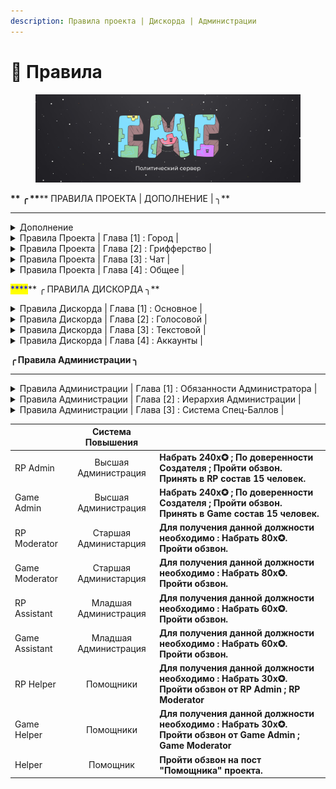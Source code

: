 ```yaml
---
description: Правила проекта | Дискорда | Администрации
---
```


# 📒 Правила

<figure><img src=".gitbook/assets/Oblozhka (1).jpg" alt=""><figcaption></figcaption></figure>

&#x20;                                         <mark style="color:blue;">****</mark>**       ╭ **<mark style="color:blue;">****</mark>** ПРАВИЛА ПРОЕКТА | ДОПОЛНЕНИЕ | ╮**

****

<details>

<summary>Дополнение</summary>



* CountryMC игровой проект предназначеный для геймплея, и отдыха, он не несет в себе коммерческой деятельности.
* Игра на CountryMC является бесплатной, дополнения к геймплею за настоящие деньги ( Донат ), является лишь желанием игрока.
* CountryMC находиться вне политики, обсуждение мировой напряженности, и каких либо вооруженных конфликтов в мире, будет пресекаться Администраций.
* В случае если Администрация наказала Игрока, у игрока есть 24 часа на обжалование своего наказания. Администрация не имеет право наказывать игрока без доказательств. Во время разборок, Администратор обязан предоставить доказательства нарушения.
* CountryMC не поддерживает политику антисеметизма, Нацизма, Фашизма, Неонацизма, или какое либо проявление негатива к национальностям, и государствам.
* На проекте запрещено упоминание запрещенных на территории России | Белоруссии организаций.
* Игроки на проекте имеют право создавать государства с их мнением о вероисповедания и идеологии, CountryMC является игровым проектом, а свобода игроков играющих на нем превыше всего.

</details>

<details>

<summary>Правила Проекта | Глава [1] : Город |</summary>



1. **Создание города в неприспособленных для этого местах.**\
   **   **<mark style="color:red;">****</mark>   <mark style="color:red;"></mark><mark style="color:red;">◦  Наказание : Удаление Города</mark>
2. **Создание города\союза с целью оскорбить кого либо, или несущий в себе шуточное\юмористическое название.**\
   **   **<mark style="color:red;">****</mark>   <mark style="color:red;"></mark><mark style="color:red;">◦ Наказание : Удаление Города\Религии</mark>
3. **Создание региона не примыкающего к основному региону города.**\
   **   **<mark style="color:red;">****</mark>   <mark style="color:red;"></mark><mark style="color:red;">◦ Наказание : Удаление Региона</mark>
4. **Окружение города с целью его полной блокады без разрешения создателя города, который вы окружаете.** <mark style="color:blue;">Исключение : Оповещение в группу ВК о проведении RP-ситуации ; Война.</mark>\ <mark style="color:blue;"></mark>   <mark style="color:red;">****</mark>   <mark style="color:red;"></mark><mark style="color:red;">◦ Наказание : Удаление Региона</mark>
5. **Создание регионов проходящих через крупные Реки, Проливы, Океаны и совмещенных с другим регионом города.**\
   &#x20;  <mark style="color:red;">****</mark>   <mark style="color:red;"></mark><mark style="color:red;">◦ Наказание : Удаление Региона</mark>
6. **Создание твинк-городов. Исключение: территории, на которые никто не претендует**\
   ****<mark style="color:red;">◦  Наказание : Удаление Города</mark>
7. **Создание города с  нечитаемыми буквами\символами.**\
   ****<mark style="color:red;">◦  Наказание : Удаление Города</mark>
8. **Создание города с абсурдным названием. Решение об абсурдности названия принимает администрация**\
   ****<mark style="color:red;">◦  Наказание : Предупреждение с просьбой сменить название на корректное, если просьба не выполнена - принудительная смена названия на соответствующее текущему месту расположения название исторически и географически достоверного поселения, если в течении двух дней название было повторно измененно с нарушением - город принудительно станет руинами</mark>
9. **Запрещены постройки в воздухе, мап-арты и постройки под водой(площадь которых превышает 4 чанка).**\
   <mark style="color:red;">◦  Наказание : Удаление Постройки</mark>

</details>

<details>

<summary>Правила Проекта | Глава [2] : Грифферство |</summary>



1. **Вступление в город с целью воровства ресурсов города**\
   **   **<mark style="color:red;">****</mark>   <mark style="color:red;"></mark><mark style="color:red;">◦  Наказание : Бан от 2 до 30 дней</mark>
2. **Порча ландшафта на территории\за территорией города, надеваемая часть которого является более 15%.**\
   ****<mark style="color:red;">◦  Наказание : Бан от 2 до 30 дней</mark>
3. **Создание построек на территории\за территорией города цель которых является : оскорбить, унизить, ухудшить внешнее состояние карты**\
   ****<mark style="color:red;">◦  Наказание : Бан от 2 до 5 дней</mark>
4. **Убийство НПС(жителей), животных другого города. **<mark style="color:blue;">**Исключение : Во время войны/рейда или если в городе включено ПВП**</mark>\
   ****<mark style="color:red;">◦  Наказание : Бан от 2 до 5 дней</mark>
5. **Создание или использование построек предназначенных для убийства (Трапка, Ловушка и т.д ). **<mark style="color:blue;">**Исключение : Создание или использование во время войны/рейда**</mark>\
   <mark style="color:red;">◦  Наказание : Бан от 1 до 10 дней</mark>
6. **Блокирование выхода из порталов.**\
   ****<mark style="color:red;">◦  Наказание : Бан от 10 до 30 дней</mark>
7. **Любой другой способ воровства ресурсов/разрушения блоков/убийства мобов и НПС в другом городе без разрешения мэра этого города.**\
   <mark style="color:red;">◦  Наказание : Бан от 2 до 30 дней</mark>
8. **Убийство игроков в их городе.** <mark style="color:blue;">**Исключение : Во время войны/рейда или если в городе включено ПВП**</mark>\
   <mark style="color:red;">◦  Наказание : Бан от нескольких часов до 5 дней</mark>
9. **Запрещено убийство игрока более двух раз в течении 24 часов без конкретной причины(желание убивать все что движется не может быть причиной).** <mark style="color:blue;">**Исключение : игрок не против своего убийства**</mark>\ <mark style="color:blue;">****</mark><mark style="color:red;">◦  Наказание : Бан от нескольких часов до 30 дней</mark>

</details>

<details>

<summary>Правила Проекта | Глава [3] : Чат |</summary>



1. **Злоупотребление КАПСом.**\
   ****<mark style="color:red;">◦  Наказание : Мут от 20 до 40 минут</mark>
2. **Оскорбление игроков.**\
   ****<mark style="color:red;">◦  Наказание : Мут от 20 до 40 минут</mark>
3. **Оскорбление проекта.**\
   ****<mark style="color:red;">◦  Наказание : Бан от 10 до ∞</mark>
4. **Выдача себя за другого человека.**\
   ****<mark style="color:red;">◦  Наказание : Мут от 6 до 24 часов</mark>
5. &#x20;**Вводить игроков в заблуждение.**\
   ****<mark style="color:red;">◦  Наказание : Мут от 20 до 40 минут</mark>
6. **Флуд ( Более 3-х одинаковых сообщений ), или сообщений несущие в себе смысл прошлого сообщения. Так-же флуд с дублирующим прошлым предложением, и началом следующего с таким же дублированием.**\
   ****<mark style="color:red;">◦  Наказание : Мут от 20 до 40 минут | Повторное x2 |</mark>
7. **Попрошайничество.**\
   ****<mark style="color:red;">◦  Наказание : Мут от 10 до 30 минут</mark>
8. **Оскорбление родных. Дополнение : Упоминание родных. 50% от наказания.**\
   ****<mark style="color:red;">◦  Наказание : Мут от 40 до 120 минут</mark>
9. **Разжигание межнациональных розней.**\
   ****<mark style="color:red;">◦  Наказание : Мут от 80 до 160 минут</mark>
10. **Травля игрока.**\
    ****<mark style="color:red;">◦  Наказание : Мут от 60 до 360 минут</mark>

****\
****

</details>

<details>

<summary>Правила Проекта | Глава [4] : Общее |</summary>



1. **Использование постороннего ПО помогающего облегчить геймплей.**\
   **   **<mark style="color:red;">****</mark>   <mark style="color:red;"></mark><mark style="color:red;">◦  Наказание : Бан от 1 до 5 недель.</mark>
2. **Ники содержащие в себе непристойную\оскорбительную суть.**\
   **   **<mark style="color:red;">****</mark>   <mark style="color:red;"></mark><mark style="color:red;">◦  Наказание : Бан ∞</mark>
3. **Любое содействие нарушившим правила сервера игрокам.**\
   **   **<mark style="color:red;">****</mark>   <mark style="color:red;"></mark><mark style="color:red;">◦  Наказание : Бан от 1 до 5 недель.</mark>
4. **Попытка обхода бана.**\
   **   **<mark style="color:red;">****</mark>   <mark style="color:red;"></mark><mark style="color:red;">◦  Наказание : Бан от 1 до 5 недель.</mark>
5. **Использование недоработок сервера. Возможность избежать бана : Написать о баге в** [**БагЧек**](https://docs.google.com/forms/d/e/1FAIpQLSdiccGRQI0P29jXvhY-JZXBddqQD58pM\_pUzyW2RPtjOzRHiA/viewform)**.** со всеми подробностями бага\
   **   **<mark style="color:red;">****</mark>   <mark style="color:red;"></mark><mark style="color:red;">◦  Наказание : Бан от 1 дня до Навсегда.</mark>
6. **Использоание авто рыбалки.**\
   &#x20;**  **<mark style="color:red;">****</mark> <mark style="color:red;"></mark><mark style="color:red;">◦  Наказание : Кик с сервера ; конфискация всех вещей.</mark>&#x20;
7. **Использование недоработок правил проекта, с целью их обхода.**\
   **   **<mark style="color:red;">****</mark>   <mark style="color:red;"></mark><mark style="color:red;">◦  Наказание : Бан от 1 до 5 недель.</mark>
8. **Реклама другого проекта.**\
   **   **<mark style="color:red;">****</mark>   <mark style="color:red;"></mark><mark style="color:red;">◦  Наказание : Бан ∞</mark>
9. **Рецидив, многочисленные нарушения ; жалобы, идущие на одного игрока.**\
   **   **<mark style="color:red;">****</mark>   <mark style="color:red;"></mark><mark style="color:red;">◦  Наказание : Бан на 5 дней</mark>
10. **Создание механизмов, построек(и тд) способных снизить стабильность работы сервера.**\
    &#x20;  <mark style="color:red;">****</mark>   <mark style="color:red;"></mark><mark style="color:red;">◦  Наказание : Бан ∞</mark>
11. **Попытка обмана Администрации \ Обман Администрации \ Угрозы Администрации  \ Обман игроков**\
    ** **<mark style="color:red;">****</mark> <mark style="color:red;"></mark><mark style="color:red;">◦  Наказание : Бан от 1 до 3 дней</mark>
12. **Вход с чужого аккаунта без разрещения владельца**\
    ** **<mark style="color:red;">****</mark> <mark style="color:red;"></mark><mark style="color:red;">◦  Наказание : Бан от 1 дня до Навсегда</mark>
13. &#x20;**Оскорбление проекта**\
    ****<mark style="color:red;">◦  Наказание : Бан от нескольких часов до Навсегда</mark>

</details>

&#x20;                                         <mark style="color:blue;">****</mark>**             ╭ ПРАВИЛА ДИСКОРДА ╮**

<details>

<summary>Правила Дискорда | Глава [1] : Основное |</summary>



* **При заходе на данный сервер вы принимаете все нижеперечисленные правила**
* **Незнание правил не освобождает вас от ответственности**
* **В случае если правила будут изменены, администрация дискорд не обязана будет сообщить об этом участникам дискорд**
* **Изменение правил вступают в силу после ее публикации**
* **В случае нарушение участника сервера повторно правил(а), помощники дискорд в праве умножить меру наказания.**
* **В случае обнаружения недоработки дискорд сервера, участник/помощник обязан сообщить о найденной им ошибке.**
* **В случае неправильно выданного наказания помощник обязан сообщить это старшей модерации, в случае если предупреждения не последовало, будет выдан выговор помощнику по серверу.**
* **В случае если помощник выдал наказание без какой либо на то причины, участник сервера, который был наказан может написать апелляцию на снятие наказания, и в случае если наказание было выдано неверно/без причины - Помощник будет нарушен.**
* **Обвинения человека в том что он якобы оскорбил ваши чувства (Обманывая Администрацию ) будет расценено как 2.10**

</details>

<details>

<summary>Правила Дискорда | Глава [2] : Голосовой |</summary>

1. **Вести себя неадекватно по отношении к другим участникам**\
   ** **<mark style="color:red;">****</mark> <mark style="color:red;"></mark><mark style="color:red;">◦  Наказание : Мут от 30 до 60 минут</mark>
2. **Использование программ позволяющий воспроизвести музыку в голосовой чат.**\
   ** **<mark style="color:red;">****</mark> <mark style="color:red;"></mark><mark style="color:red;">◦  Наказание : Мут от 30 до 60 минут</mark>
3. **Использование программ для изменения голоса.**\
   ****<mark style="color:red;">◦  Наказание : Мут от 30 до 60 минут</mark>
4. **Оскорбления Участника Проекта\Помощника Проекта\Владельца Проекта**\
   <mark style="color:red;">◦  Наказание : Мут от 60 до 120 минут | При наказание уточнение УП ; ПП ; ВП.</mark>
5. **Оскорблять родных Участника Проекта\Помощника Проекта\Владельца Проекта**\
   ****<mark style="color:red;">◦  Наказание : Мут от 120 до 240 минут | При наказание уточнение УП ; ПП ; ВП.</mark>
6. **Разводить/поддерживать конфликты.**\
   ** **<mark style="color:red;">****</mark> <mark style="color:red;"></mark><mark style="color:red;">◦  Наказание : Мут от 30 до 60 минут | Всем участникам конфликта |</mark>
7. **Разводить межнациональные розни.**\
   ****<mark style="color:red;">◦  Наказание : Мут от 120 до 240 минут</mark>
8. **Пропагандировать запрещенную на территории РФ ; Белоруссии организации**\
   <mark style="color:red;">◦  Наказание : Мут от 120 до 240 минут</mark>
9. **Пропагандировать свою идеологию другим, и настаивать на ее принятии.**\
   ****<mark style="color:red;">◦  Наказание : Мут от 120 до 240 минут</mark>
10. **Клеветать на участника.**\
    ****<mark style="color:red;">◦  Наказание : Мут от 60 до 120 минут</mark>

****



</details>

<details>

<summary>Правила Дискорда | Глава [3] : Текстовой | </summary>

1. **Флуд (Повторяющиеся сообщения с одинаковым смыслом )**\
   ** **<mark style="color:red;">****</mark> <mark style="color:red;"></mark><mark style="color:red;">◦  Наказание : Мут от 20 до 40 минут</mark>
2. **Чрезмерное использование CAPS**\
   ** **<mark style="color:red;">****</mark> <mark style="color:red;"></mark><mark style="color:red;">◦  Наказание : Мут от 20 до 40 минут</mark>
3. **Распространять порнографический материал**\
   ** **<mark style="color:red;">****</mark> <mark style="color:red;"></mark><mark style="color:red;">◦  Наказание : Мут от 60 до 120 минут</mark>
4. **Распространять ссылки на постороние сайты, с целью кражи данных/аккаунтов.**\
   ** **<mark style="color:red;">****</mark> <mark style="color:red;"></mark><mark style="color:red;">◦  Наказание : Бан ∞</mark>
5. **Попытка обмана игрока\Администратора**\
   ** **<mark style="color:red;">****</mark> <mark style="color:red;"></mark><mark style="color:red;">◦  Наказание : Мут от 120 до 240 минут</mark>
6. **Чрезмерно использовать @ (Упоминания)**\
   ** **<mark style="color:red;">****</mark> <mark style="color:red;"></mark><mark style="color:red;">◦  Наказание : Мут от 60 до 120 минут</mark>
7. **Оскорбления Участника Проекта\Помощника Проекта\Владельца Проекта**\
   ****<mark style="color:red;">◦  Наказание : Мут от 60 до 120 минут | При наказание уточнение УП ; ПП ; ВП.</mark>
8. **Прямые/косвенные угрозы участнику.**\
   ** **<mark style="color:red;">****</mark> <mark style="color:red;"></mark><mark style="color:red;">◦  Наказание : Мут от 60 до 120 минут</mark>

****

</details>

<details>

<summary>Правила Дискорда | Глава [4] : Аккаунты |</summary>

1. **Использование в имени дискорд аккаунта, слова способных оскорбить чувства человека**\
   ** **<mark style="color:red;">****</mark> <mark style="color:red;"></mark><mark style="color:red;">◦  Наказание : Смена Ника</mark>
2. **Использование в Нике нечитаемые символы.**\
   ** **<mark style="color:red;">****</mark> <mark style="color:red;"></mark><mark style="color:red;">◦  Наказание : Смена Ника</mark>
3. **Использование порнографического материала на основной фотографии (Аватарка)**\
   ** **<mark style="color:red;">****</mark> <mark style="color:red;"></mark><mark style="color:red;">◦  Наказание : Ограничения до смены фотографии (Аватарки)</mark>
4. **Использовать в описании аккаунта слова/предложение способных скоробить чувства человека.**\
   ** **<mark style="color:red;">****</mark> <mark style="color:red;"></mark><mark style="color:red;">◦  Наказание : Ограничения до смены описания</mark>
5. **Использовать фон аккаунта с порнографическим\жестоким материалом.**\
   ****<mark style="color:red;">◦  Наказание : Ограничения до смены фона</mark>

<mark style="color:red;"></mark>

****\
****\
****

</details>

&#x20;

&#x20;                                                             **╭ Правила Администрации ╮**

****

<details>

<summary>Правила Администрации | Глава [1] : Обязанности Администратора |</summary>



* **Администратор обязан уважительно относиться к игроку**
* **Администратор не имеет право запрашивать такие данные как : Пароль ; Email и другие данные личного характера**
* **Администратор вправе оставлять за собой выбирать наказание, ориентируясь на тяжесть содеянного**
* **Администратор в случае выполнения своих обязанностей, должен телепортироваться к игроку, адекватно и спокойно выслушать его проблему.**
* **Администратор вправе отклонить жалобу\просьбу игрока в случае если при выполнении жалобы\просьбы будут нарушены стабильность сервера Экономика\Геймплей\Рп процесс, или же если жалоба\просьба противоречит правилам сервера.**
* **Презумпция невиновности : Администратор обязан в случае выдачи наказания объяснить причину выдачи наказания, и в случае запроса доказательств, обязан предоставить их в удобном варианте для игрока : Загрузить на YouTube ; ВК и т.д**
* **Администратор вправе вызвать подозрительного игрока на проверку ПО, в случае вызыва игрока - он становиться подозреваемым, и не имеет право выходить из игры, но имеет право свернуть игру для перехода в Дискорд.**
* **Администратор является лицом проекта, нарушение со стороны Администратора недопустимы, в случае если Администратор нарушил правила проекта, выдавать наказание самому себе - ЗАПРЕЩЕНО, В случае нарушении со стороны Администратора, решать наказание будет старший состав.**
* **Администратор обязан проводить в игре более 3-х часов, а в неделю не менее 15-ти часов.**
* **Администратор вправе взять отпуск, при наличии уважительной причины. Также отпуск можно взять в случае хорошей работы, и предоставлении всех доказательств вашей работы.**
* **Запрос на отпуск необходимо писать лично Руководящему составу Администрации.**
* **Администратор в случае проверки подозреваемого на ПО, обязан записывать данный процесс.** \
  \


</details>

<details>

<summary>Правила Администрации | Глава [2] : Иерархия Администрации | </summary>



&#x20;                                ![](.gitbook/assets/bN5O2EcmW8o.jpg)



</details>

<details>

<summary>Правила Администрации | Глава [3] : Система Спец-Баллов |</summary>



**Получение спец-балла происходит каждый рабочий квартал, (15 ; 30). Получение спец-балла характеризуется хорошей работой со стороны Администратора. За 1 рабочий квартал можно получить 3 спец-балла, в случае если у вас было предупреждение\выговор, то спец-балл будет автоматически снят с вашего счёта по такому принципу : 1 спец-балл = снятию 1 предупреждения. Также в случае если у вас не было предупреждений и выговоров, то спец-балл можно будет потратить на следующие предметы :** \


* **Донат Валюта**
* **Спавнера**
* **Ключи от кейсов**
* **Портал в Энд.**
* **Снятие предупреждения**
* **Покупка привелегии**

\
\
**В случае ухода Администратора с поста, и если у него находился в распоряжении спец-балл то он будет автоматически снят. Передача спец-балла другому игроку\администратору - запрещена, спец-балл выдается за ваши заслуги, и передача его кому либо может поставить под сомнение вашу работу администратора. Нарушение со стороны администратора зная что у него есть 1 спец-балл - запрещено, в случае если такое произойдет то Администратор потеряет все свои ✪ и спец-баллы.**\
\


\


</details>

| ㅤ               |   Система Повышения   | ㅤ                                                                                                          |
| --------------- | :-------------------: | ---------------------------------------------------------------------------------------------------------- |
| RP Admin        |  Высшая Администрация | **Набрать 240x✪ ; По доверенности Создателя ; Пройти обзвон. Принять в RP состав 15 человек.**             |
| Game Admin      |  Высшая Администрация | **Набрать 240x✪ ; По доверенности Создателя ; Пройти обзвон. Принять в Game состав 15 человек.**           |
| RP Moderator    | Старшая Администарция | **Для получения данной должности необходимо : Набрать 80x✪. Пройти обзвон.**                               |
| Game Moderator  | Старшая Администарция | **Для получения данной должности необходимо : Набрать 80x✪. Пройти обзвон.**                               |
| RP Assistant    | Младшая Администрация | **Для получения данной должности необходимо : Набрать 60x✪.  Пройти обзвон.**                              |
| Game Assistant  | Младшая Администрация | **Для получения данной должности необходимо : Набрать 60x✪.  Пройти обзвон.**                              |
| RP Helper       |       Помощники       | **Для получения данной должности необходимо : Набрать 30x✪. Пройти обзвон от RP Admin ; RP Moderator**     |
| Game Helper     |       Помощники       | **Для получения данной должности необходимо : Набрать 30x✪. Пройти обзвон от Game Admin ; Game Moderator** |
| Helper          |        Помощник       | **Пройти обзвон на пост "Помощника" проекта.**                                                             |

